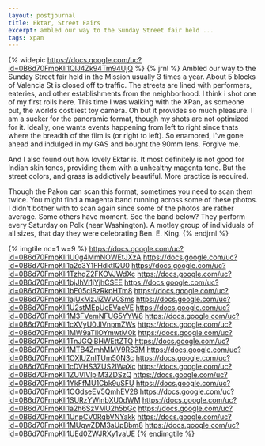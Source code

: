 ```yaml
---
layout: postjournal
title: Ektar, Street Fairs
excerpt: ambled our way to the Sunday Street fair held ...
tags: xpan
---
```


{% widepic https://docs.google.com/uc?id=0B6d70FmpKIi1QlJ4Zk94Tm94UjQ %}
{% jrnl %}
Ambled our way to the Sunday Street fair held in the Mission usually 3 times a year. About 5 blocks of Valencia St is closed off to 
traffic. The streets are lined with performers, eateries, and other establishments from the neighborhood. I think i shot one of my first rolls here.
This time I was walking with the XPan, as someone put, the worlds costliest toy camera. Oh but it provides so much pleasure. I am a sucker for the panoramic format,
though my shots are not optimized for it.  Ideally, one wants events happening from left to right since thats where the breadth of the film is (or right to left). 
So enamored, I've gone ahead and indulged in my GAS and bought the 90mm lens. Forgive me. 

And I also found out how lovely Ektar is. It most definitely is not good for Indian skin tones, providing them with a unhealthy magenta tone. But the street colors, and grass
	is addictively beautiful. More practice is required.

Though the Pakon can scan this format, sometimes you need to scan them twice. You might find a magenta band running across some of these photos.
	 I didn't bother with to scan again since some of the photos are rather average. Some others have moment. See the band below? They perform every Saturday on Polk (near 
	 Washington). A motley group of individuals of all sizes, that day they were celebrating Ben. E. King.
{% endjrnl %}

{% imgtile nc=1 w=9 %}
 https://docs.google.com/uc?id=0B6d70FmpKIi1U0g4MmNOWEtJXzA https://docs.google.com/uc?id=0B6d70FmpKIi1a2c3Y1FHdktIQU0
 https://docs.google.com/uc?id=0B6d70FmpKIi1TzhqZ2FKOVJWdXc https://docs.google.com/uc?id=0B6d70FmpKIi1bjJhVi1jYjhCSEE
 https://docs.google.com/uc?id=0B6d70FmpKIi1bE05cl8zRkpHTm8 https://docs.google.com/uc?id=0B6d70FmpKIi1ajUxMzJiZWV0Sms
 https://docs.google.com/uc?id=0B6d70FmpKIi1U2stMEpUcEVaeVE https://docs.google.com/uc?id=0B6d70FmpKIi1M3FVemNFUG5YYW8
 https://docs.google.com/uc?id=0B6d70FmpKIi1cXVyU0JlVnpmZWs https://docs.google.com/uc?id=0B6d70FmpKIi1MW9aTllOYmwtM0k
 https://docs.google.com/uc?id=0B6d70FmpKIi1TnJGQlBHWEttZTQ https://docs.google.com/uc?id=0B6d70FmpKIi1MTB4ZmhMMV9RS3M
 https://docs.google.com/uc?id=0B6d70FmpKIi1OXlUZnlTUm50N3c https://docs.google.com/uc?id=0B6d70FmpKIi1cDVHS3ZUS2lWaXc
 https://docs.google.com/uc?id=0B6d70FmpKIi1ZUVlVlpiM3ZDSzQ https://docs.google.com/uc?id=0B6d70FmpKIi1YkFfMU1Cbk9uSFU
 https://docs.google.com/uc?id=0B6d70FmpKIi1OGdseEV5QmhEV28 https://docs.google.com/uc?id=0B6d70FmpKIi1SURzYWlnbXU0dWM
 https://docs.google.com/uc?id=0B6d70FmpKIi1a2h6SzVMU2h5bGc https://docs.google.com/uc?id=0B6d70FmpKIi1UnpCV0RqbVNYakk
 https://docs.google.com/uc?id=0B6d70FmpKIi1MUgwZDM3aUpBbm8 https://docs.google.com/uc?id=0B6d70FmpKIi1UEd0ZWJRXy1vaUE
{% endimgtile %}

